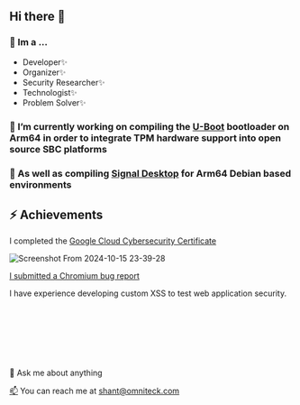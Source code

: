 ## Hi there 👋

### 🌱 Im a ...
 - Developer✨
 - Organizer✨
 - Security Researcher✨
 - Technologist✨
 - Problem Solver✨

### 🔭 I’m currently working on compiling the [U-Boot](https://github.com/0mniteck/u-boot) bootloader on Arm64 in order to integrate TPM hardware support into open source SBC platforms

### 🔭 As well as compiling [Signal Desktop](https://github.com/0mniteck/Signal-Desktop-Mobian) for Arm64 Debian based environments


## ⚡ Achievements

I completed the [Google Cloud Cybersecurity Certificate](https://www.cloudskillsboost.google/public_profiles/a51ad318-156e-427d-8aeb-1ba496705f68)

![Screenshot From 2024-10-15 23-39-28](https://github.com/user-attachments/assets/8b67126b-b73f-4b8c-a4a8-35a0beef1c6e)

[I submitted a Chromium bug report](https://issues.chromium.org/issues/328765306)

I have experience developing custom XSS to test web application security.

### ㅤ
## ㅤ

💬 Ask me about anything

[📫](shant@omniteck.com) You can reach me at [shant@omniteck.com](shant@omniteck.com)
<!--
**0mniteck/0mniteck** is a ✨ _special_ ✨ repository because its `README.md` (this file) appears on your GitHub profile.

Here are some ideas to get you started:

- 
- 👯 I’m looking to collaborate on ...
- 🤔 I’m looking for help with ...
- : ...
- 😄 Pronouns: ...
- ⚡ Fun fact: ...
-->
